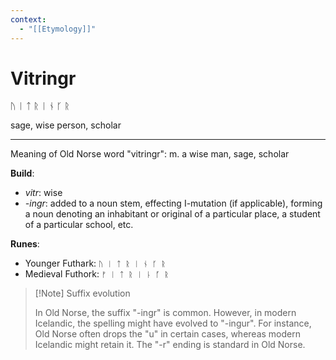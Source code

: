 ```yaml
---
context:
  - "[[Etymology]]"
---
```


# Vitringr

ᚢ ᛁ ᛏ ᚱ ᛁ ᚾ ᚴ ᚱ

sage, wise person, scholar

---

Meaning of Old Norse word "vitringr": m. a wise man, sage, scholar

**Build**:
- _vitr_: wise
- _-ingr_: added to a noun stem, effecting I-mutation (if applicable), forming a noun denoting an inhabitant or original of a particular place, a student of a particular school, etc.

**Runes**:
- Younger Futhark: `ᚢ ᛁ ᛏ ᚱ ᛁ ᚾ ᚴ ᚱ`
- Medieval Futhork: `ᚠ ᛁ ᛏ ᚱ ᛁ ᚿ ᚵ ᚱ`

> [!Note] Suffix evolution
>
> In Old Norse, the suffix "-ingr" is common. However, in modern Icelandic, the spelling might have evolved to "-ingur". For instance, Old Norse often drops the "u" in certain cases, whereas modern Icelandic might retain it. The "-r" ending is standard in Old Norse.
